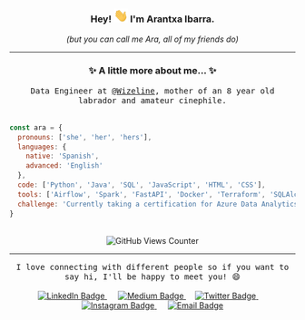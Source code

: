 <!-- Greeting header -->
<div align="center">
  <h3>
    Hey! <img src="https://github.com/araimun/araimun/blob/master/hi.gif" alt="Waving Hand" width="25px"/> I'm Arantxa Ibarra.
  </h3>
  <p><i>(but you can call me Ara, all of my friends do)</i></p>
</div>
<hr/>

<!-- Presentation -->
<div align="center">
  <h3>
   ✨ A little more about me... ✨
  </h3>
  <samp>
    Data Engineer at <a href="https://github.com/wizeline" target="_blank">@Wizeline<a>, mother of an 8 year old labrador and amateur cinephile.
  </samp>
  <br/><br/>
</div>

```javascript
const ara = {
  pronouns: ['she', 'her', 'hers'],
  languages: {
    native: 'Spanish',
    advanced: 'English'
  },
  code: ['Python', 'Java', 'SQL', 'JavaScript', 'HTML', 'CSS'],
  tools: ['Airflow', 'Spark', 'FastAPI', 'Docker', 'Terraform', 'SQLAlchemy', 'Alembic'],
  challenge: 'Currently taking a certification for Azure Data Analytics & AI'
}
```
</br>
<div align="center">
  <img src="https://komarev.com/ghpvc/?username=araimun" alt="GitHub Views Counter"/>
 </div>
<hr/>

<!-- Contact Info -->
<div align="center">
  <samp>I love connecting with different people so if you want to say hi, I'll be happy to meet you! 😄<samp>
</div>
<br/>
<div align="center">
  <a href="https://www.linkedin.com/in/arantxa-patricia-ibarra-muñoz/" target="_blank">
    <img src="https://img.shields.io/badge/linkedin-%230077B5.svg?&style=for-the-badge&logo=linkedin&logoColor=white" alt="LinkedIn Badge" />
  </a>&nbsp;&nbsp;&nbsp;&nbsp;
  <a href="https://medium.com/@araimun" target="_blank">
    <img alt="Medium Badge" src="https://img.shields.io/badge/Medium-12100E?style=for-the-badge&logo=medium&logoColor=white" />
  </a>&nbsp;&nbsp;&nbsp;
  <a href="https://twitter.com/a_ibmz" target="_blank">
    <img src="https://img.shields.io/badge/twitter-%231DA1F2.svg?&style=for-the-badge&logo=twitter&logoColor=white" alt="Twitter Badge" />
  </a>&nbsp;&nbsp;&nbsp;&nbsp;
  <a href="https://www.instagram.com/a_ibmz/" target="_blank">
    <img src="https://img.shields.io/badge/Instagram-E4405F?style=for-the-badge&logo=instagram&logoColor=white" alt="Instagram Badge" />
  </a>&nbsp;&nbsp;&nbsp;&nbsp;
  <a href="mailto:ibarramunozarantxapatricia@gmail.com?subject=Hello%20Arantxa,%20From%20Github">
    <img src="https://img.shields.io/badge/gmail-%23D14836.svg?&style=for-the-badge&logo=gmail&logoColor=white" alt="Email Badge" />
  </a>
</div>
